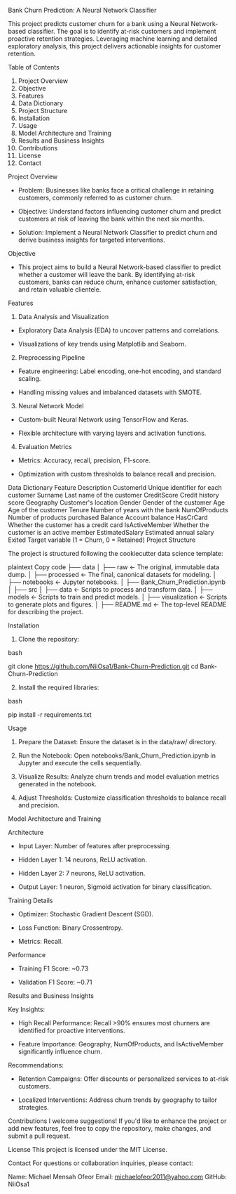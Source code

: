 Bank Churn Prediction: A Neural Network Classifier

This project predicts customer churn for a bank using a Neural Network-based classifier. The goal is to identify at-risk customers and implement proactive retention strategies. Leveraging machine learning and detailed exploratory analysis, this project delivers actionable insights for customer retention.

Table of Contents

1. Project Overview
2. Objective
3. Features
4. Data Dictionary
5. Project Structure
6. Installation
7. Usage
8. Model Architecture and Training
9. Results and Business Insights
10. Contributions
11. License
12. Contact

Project Overview

* Problem: Businesses like banks face a critical challenge in retaining customers, commonly referred to as customer churn.

* Objective: Understand factors influencing customer churn and predict customers at risk of leaving the bank within the next six months.

* Solution: Implement a Neural Network Classifier to predict churn and derive business insights for targeted interventions.

Objective

* This project aims to build a Neural Network-based classifier to predict whether a customer will leave the bank. By identifying at-risk customers, banks can reduce churn, enhance customer satisfaction, and retain valuable clientele.

Features

1. Data Analysis and Visualization

* Exploratory Data Analysis (EDA) to uncover patterns and correlations.

* Visualizations of key trends using Matplotlib and Seaborn.

2. Preprocessing Pipeline

* Feature engineering: Label encoding, one-hot encoding, and standard scaling.

* Handling missing values and imbalanced datasets with SMOTE.

3. Neural Network Model

* Custom-built Neural Network using TensorFlow and Keras.

* Flexible architecture with varying layers and activation functions.

4. Evaluation Metrics

* Metrics: Accuracy, recall, precision, F1-score.

* Optimization with custom thresholds to balance recall and precision.

Data Dictionary
Feature	                         Description
CustomerId	              Unique identifier for each customer
Surname	                      Last name of the customer
CreditScore                   Credit history score
Geography	              Customer's location
Gender	                      Gender of the customer
Age	                      Age of the customer
Tenure	                      Number of years with the bank
NumOfProducts	              Number of products purchased
Balance	Account               balance
HasCrCard	              Whether the customer has a credit card
IsActiveMember	              Whether the customer is an active member
EstimatedSalary	              Estimated annual salary
Exited	                      Target variable (1 = Churn, 0 = Retained)
Project Structure


The project is structured following the cookiecutter data science template:

plaintext
Copy code
├── data
│   ├── raw              <- The original, immutable data dump.
│   ├── processed        <- The final, canonical datasets for modeling.
│
├── notebooks            <- Jupyter notebooks.
│   ├── Bank_Churn_Prediction.ipynb
│
├── src
│   ├── data             <- Scripts to process and transform data.
│   ├── models           <- Scripts to train and predict models.
│   ├── visualization    <- Scripts to generate plots and figures.
│
├── README.md            <- The top-level README for describing the project.


Installation

1. Clone the repository:

bash

git clone https://github.com/NiiOsa1/Bank-Churn-Prediction.git
cd Bank-Churn-Prediction

2. Install the required libraries:

bash

pip install -r requirements.txt


Usage

1. Prepare the Dataset: Ensure the dataset is in the data/raw/ directory.

2. Run the Notebook: Open notebooks/Bank_Churn_Prediction.ipynb in Jupyter and execute the cells sequentially.

3. Visualize Results: Analyze churn trends and model evaluation metrics generated in the notebook.

4. Adjust Thresholds: Customize classification thresholds to balance recall and precision.


Model Architecture and Training

Architecture

* Input Layer: Number of features after preprocessing.

* Hidden Layer 1: 14 neurons, ReLU activation.

* Hidden Layer 2: 7 neurons, ReLU activation.

* Output Layer: 1 neuron, Sigmoid activation for binary classification.


Training Details

* Optimizer: Stochastic Gradient Descent (SGD).

* Loss Function: Binary Crossentropy.
 
* Metrics: Recall.


Performance

* Training F1 Score: ~0.73

* Validation F1 Score: ~0.71


Results and Business Insights

Key Insights:

* High Recall Performance:
Recall >90% ensures most churners are identified for proactive interventions.

* Feature Importance:
Geography, NumOfProducts, and IsActiveMember significantly influence churn.

Recommendations:

* Retention Campaigns:
Offer discounts or personalized services to at-risk customers.

* Localized Interventions:
Address churn trends by geography to tailor strategies.


Contributions
I welcome suggestions! If you'd like to enhance the project or add new features, feel free to copy the repository, make changes, and submit a pull request.

License
This project is licensed under the MIT License.

Contact
For questions or collaboration inquiries, please contact:

Name: Michael Mensah Ofeor
Email: michaelofeor2011@yahoo.com
GitHub: NiiOsa1

